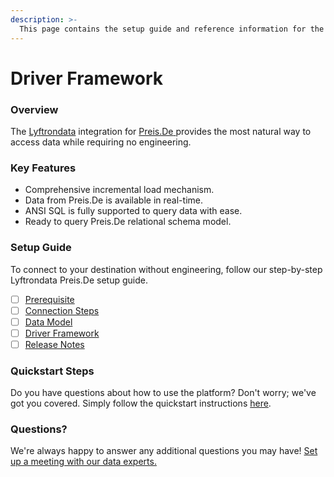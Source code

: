```yaml
---
description: >-
  This page contains the setup guide and reference information for the Preis.De source connector.
---
```


# Driver Framework

### Overview

The [Lyftrondata](https://www.lyftrondata.com/) integration for [Preis.De](https://www.lyftrondata.com/integration/preis.de/)[ ](https://www.lyftrondata.com/integration/preis.de/)provides the most natural way to access data while requiring no engineering.

### Key Features

* Comprehensive incremental load mechanism.
* Data from Preis.De is available in real-time.&#x20;
* ANSI SQL is fully supported to query data with ease.
* Ready to query Preis.De relational schema model.

### Setup Guide

To connect to your destination without engineering, follow our step-by-step Lyftrondata Preis.De setup guide.

* [ ] [Prerequisite](../../marketing-analytics/preis.de/prerequisite.md)
* [ ] [Connection Steps](../../marketing-analytics/preis.de/connection-steps.md)
* [ ] [Data Model](../../marketing-analytics/preis.de/data-model/)
* [ ] [Driver Framework](../../marketing-analytics/preis.de/driver-framework/)
* [ ] [Release Notes](../../marketing-analytics/preis.de/release-notes.md)

### Quickstart Steps

Do you have questions about how to use the platform? Don't worry; we've got you covered. Simply follow the quickstart instructions [here](../../../quickstart-steps.md).

### Questions? <a href="#questions" id="questions"></a>

We're always happy to answer any additional questions you may have! [Set up a meeting with our data experts.](https://www.lyftrondata.com/book-a-meeting/)


